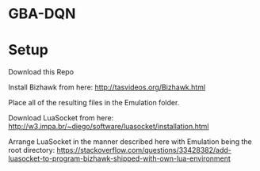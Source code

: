 # GBA-DQN

# Setup

Download this Repo

Install Bizhawk from here: http://tasvideos.org/Bizhawk.html

Place all of the resulting files in the Emulation folder.

Download LuaSocket from here: http://w3.impa.br/~diego/software/luasocket/installation.html

Arrange LuaSocket in the manner described here with Emulation being the root directory: https://stackoverflow.com/questions/33428382/add-luasocket-to-program-bizhawk-shipped-with-own-lua-environment

